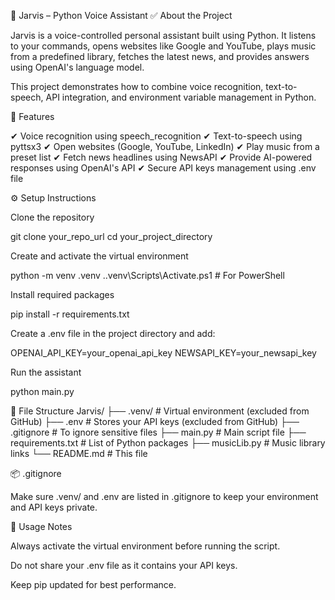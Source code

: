 📘 Jarvis – Python Voice Assistant
✅ About the Project

Jarvis is a voice-controlled personal assistant built using Python. It listens to your commands, opens websites like Google and YouTube, plays music from a predefined library, fetches the latest news, and provides answers using OpenAI's language model.

This project demonstrates how to combine voice recognition, text-to-speech, API integration, and environment variable management in Python.

🚀 Features

✔ Voice recognition using speech_recognition
✔ Text-to-speech using pyttsx3
✔ Open websites (Google, YouTube, LinkedIn)
✔ Play music from a preset list
✔ Fetch news headlines using NewsAPI
✔ Provide AI-powered responses using OpenAI's API
✔ Secure API keys management using .env file

⚙ Setup Instructions

Clone the repository

git clone your_repo_url
cd your_project_directory


Create and activate the virtual environment

python -m venv .venv
.\.venv\Scripts\Activate.ps1   # For PowerShell


Install required packages

pip install -r requirements.txt


Create a .env file in the project directory and add:

OPENAI_API_KEY=your_openai_api_key
NEWSAPI_KEY=your_newsapi_key


Run the assistant

python main.py

📂 File Structure
Jarvis/
├── .venv/                # Virtual environment (excluded from GitHub)
├── .env                 # Stores your API keys (excluded from GitHub)
├── .gitignore           # To ignore sensitive files
├── main.py              # Main script file
├── requirements.txt    # List of Python packages
├── musicLib.py          # Music library links
└── README.md            # This file

📦 .gitignore

Make sure .venv/ and .env are listed in .gitignore to keep your environment and API keys private.

📢 Usage Notes

Always activate the virtual environment before running the script.

Do not share your .env file as it contains your API keys.

Keep pip updated for best performance.
